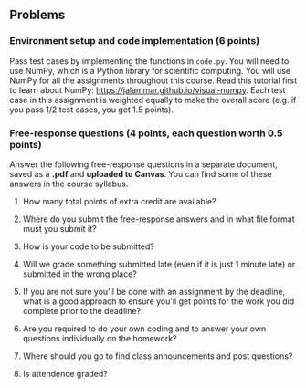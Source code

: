 ## Problems

### Environment setup and code implementation (6 points)
Pass test cases by implementing the functions in `code.py`. You will need to use NumPy, which is a Python library for scientific computing. You will use NumPy for all the assignments throughout this course. Read this tutorial first to learn about NumPy: https://jalammar.github.io/visual-numpy. Each test case in this assignment is weighted equally to make the overall score (e.g. if you pass 1/2 test cases, you get 1.5 points).

### Free-response questions (4 points, each question worth 0.5 points) 
Answer the following free-response questions in a separate document, saved as a **.pdf** and **uploaded to Canvas**. You can find some of these answers in the course syllabus.

1. How many total points of extra credit are available? 

2. Where do you submit the free-response answers and in what file format must you submit it?

3. How is your code to be submitted?
   
4. Will we grade something submitted late (even if it is just 1 minute late) or submitted in the wrong place?

5. If you are not sure you'll be done with an assignment by the deadline, what is a good approach to ensure you'll get points for the work you did complete prior to the deadline?

6. Are you required to do your own coding and to answer your own questions individually on the homework? 

7. Where should you go to find class announcements and post questions?

8.  Is attendence graded?
